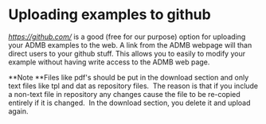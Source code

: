 #  Uploading examples to github

_<https://github.com/>_ is a good (free for our purpose) option for uploading your ADMB examples to the web. A link from the ADMB webpage will than direct users to your github stuff. This allows you to easily to modify your example without having write access to the ADMB web page.

**Note **Files like pdf's should be put in the download section and only text files like tpl and dat as repository files.  The reason is that if you include a non-text file in repository any changes cause the file to be re-copied entirely if it is changed.  In the download section, you delete it and upload again. 

 